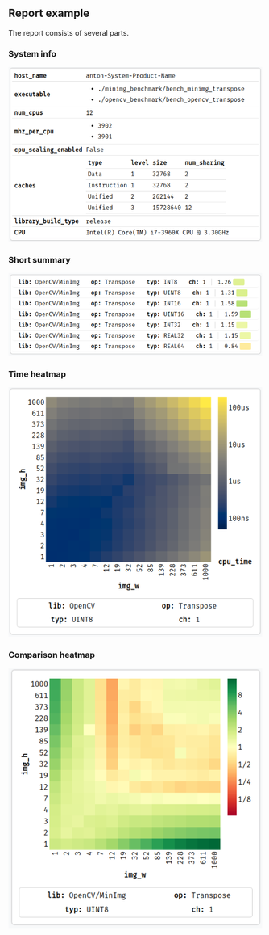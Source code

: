 ## Report example

The report consists of several parts.

### System info
![system info example](system_info.png)

### Short summary

![short summary example](short_summary.png)

### Time heatmap

![heatmap time example](heatmap_time.png)

### Comparison heatmap

![heatmap time compare example](compare_time.png)